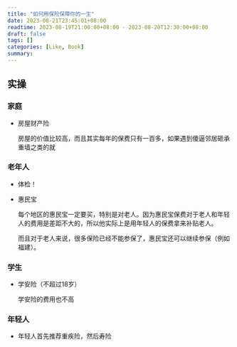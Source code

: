 ```yaml
---
title: "如何用保险保障你的一生"
date: 2023-08-21T23:45:01+08:00
readtime: 2023-08-19T21:00:00+08:00 - 2023-08-20T12:30:00+08:00
draft: false
tags: []
categories: [Like, Book]
summary: 
---
```


## 实操

### 家庭

- 房屋财产险

  房屋的价值比较高，而且其实每年的保费只有一百多，如果遇到傻逼邻居砸承重墙之类的就

### 老年人

- 体检！

- 惠民宝

  每个地区的惠民宝一定要买，特别是对老人。因为惠民宝保费对于老人和年轻人的费用是差距不大的，所以他实际上是用年轻人的保费拿来补贴老人。

  而且对于老人来说，很多保险已经不能参保了，惠民宝还可以继续参保（例如福建）。

### 学生

- 学安险（不超过18岁）

  学安险的费用也不高

### 年轻人

- 年轻人首先推荐重疾险，然后寿险